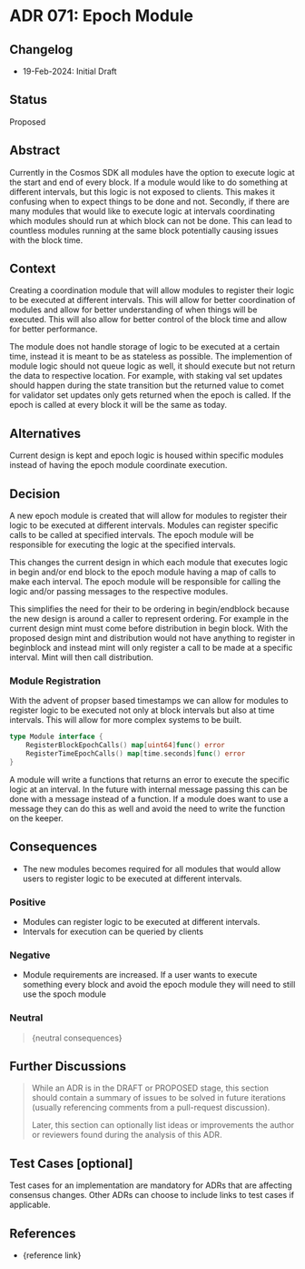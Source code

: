 # ADR 071: Epoch Module

## Changelog

* 19-Feb-2024: Initial Draft

## Status

Proposed

## Abstract

Currently in the Cosmos SDK all modules have the option to execute logic at the start and end of every block. If a module would like to do something at different intervals, but this logic is not exposed to clients. This makes it confusing when to expect things to be done and not. Secondly, if there are many modules that would like to execute logic at intervals coordinating which modules should run at which block can not be done. This can lead to countless modules running at the same block potentially causing issues with the block time.

## Context

Creating a coordination module that will allow modules to register their logic to be executed at different intervals. This will allow for better coordination of modules and allow for better understanding of when things will be executed. This will also allow for better control of the block time and allow for better performance.

The module does not handle storage of logic to be executed at a certain time, instead it is meant to be as stateless as possible. The implemention of module logic should not queue logic as well, it should execute but not return the data to respective location. For example, with staking val set updates should happen during the state transition but the returned value to comet for validator set updates only gets returned when the epoch is called. If the epoch is called at every block it will be the same as today. 

## Alternatives

Current design is kept and epoch logic is housed within specific modules instead of having the epoch module coordinate execution.

## Decision

A new epoch module is created that will allow for modules to register their logic to be executed at different intervals. Modules can register specific calls to be called at specified intervals. The epoch module will be responsible for executing the logic at the specified intervals.

This changes the current design in which each module that executes logic in begin and/or end block to the epoch module having a map of calls to make each interval. The epoch module will be responsible for calling the logic and/or passing messages to the respective modules. 

This simplifies the need for their to be ordering in begin/endblock because the new design is around a caller to represent ordering. For example in the current design mint must come before distribution in begin block. With the proposed design mint and distribution would not have anything to register in beginblock and instead mint will only register a call to be made at a specific interval. Mint will then call distribution. 

### Module Registration

With the advent of propser based timestamps we can allow for modules to register logic to be executed not only at block intervals but also at time intervals. This will allow for more complex systems to be built.

```go 
type Module interface {
    RegisterBlockEpochCalls() map[uint64]func() error
    RegisterTimeEpochCalls() map[time.seconds]func() error
}
```

A module will write a functions that returns an error to execute the specific logic at an interval. In the future with internal message passing this can be done with a message instead of a function. If a module does want to use a message they can do this as well and avoid the need to write the function on the keeper. 

## Consequences

* The new modules becomes required for all modules that would allow users to register logic to be executed at different intervals.

### Positive

* Modules can register logic to be executed at different intervals.
* Intervals for execution can be queried by clients

### Negative

* Module requirements are increased. If a user wants to execute something every block and avoid the epoch module they will need to still use the spoch module

### Neutral

> {neutral consequences}

## Further Discussions

> While an ADR is in the DRAFT or PROPOSED stage, this section should contain a
> summary of issues to be solved in future iterations (usually referencing comments
> from a pull-request discussion).
> 
> Later, this section can optionally list ideas or improvements the author or
> reviewers found during the analysis of this ADR.

## Test Cases [optional]

Test cases for an implementation are mandatory for ADRs that are affecting consensus
changes. Other ADRs can choose to include links to test cases if applicable.

## References

* {reference link}
